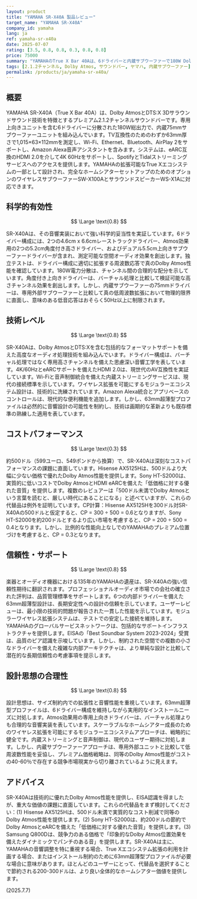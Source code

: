 ```yaml
---
layout: product
title: "YAMAHA SR-X40A 製品レビュー"
target_name: "YAMAHA SR-X40A"
company_id: yamaha
lang: ja
ref: yamaha-sr-x40a
date: 2025-07-07
rating: [3.5, 0.8, 0.8, 0.3, 0.8, 0.8]
price: 75000
summary: "YAMAHAのTrue X Bar 40Aは、6ドライバーと内蔵サブウーファーで180W Dolby Atmosを500ドル未満で提供。優れた没入型サウンドを提供し、EISAの「Best Soundbar System 2023-2024」を受賞したが、Hisense AX5125HやSony HT-S2000など、大幅に低価格で同様のDolby Atmos機能を提供する代替製品からの強いコストパフォーマンスの課題に直面している。"
tags: [2.1.2チャンネル, Dolby Atmos, サウンドバー, ヤマハ, 内蔵サブウーファー]
permalink: /products/ja/yamaha-sr-x40a/
---
```

## 概要

YAMAHA SR-X40A（True X Bar 40A）は、Dolby AtmosとDTS:X 3Dサラウンドサウンド技術を特徴とするプレミアム2.1.2チャンネルサウンドバーです。専用上向きユニットを含む6ドライバーに分散された180W総出力で、内蔵75mmサブウーファーユニットを組み込んでいます。TV互換性のためのわずか63mm厚さで1,015×63×112mmを測定し、Wi-Fi、Ethernet、Bluetooth、AirPlay 2をサポートし、Amazon Alexa音声アシスタントを含みます。システムは、eARC互換のHDMI 2.0を介して4K 60Hzをサポートし、SpotifyとTidalストリーミングサービスへのアクセスを提供します。YAMAHAの拡張可能なTrue Xエコシステムの一部として設計され、完全なホームシアターセットアップのためのオプションのワイヤレスサブウーファーSW-X100AとサラウンドスピーカーWS-X1Aに対応できます。

## 科学的有効性

$$ \Large \text{0.8} $$

SR-X40Aは、その音響実装において強い科学的妥当性を実証しています。6ドライバー構成には、2つの4.6cm x 6.6cmレーストラックドライバー、Atmos効果用の2つの5.2cm角度付き高さドライバー、およびデュアル5.5cm上向きサブウーファードライバーが含まれ、測定可能な空間オーディオ効果を創出します。独立テストは、ドライバー構成に適切に拡張する周波数応答で真のDolby Atmos性能を確認しています。180W電力分散は、チャンネル間の合理的な配分を示しています。角度付き上向きドライバーは、バーチャル処理と比較して検証可能な高さチャンネル効果を創出します。しかし、内蔵サブウーファーの75mmドライバーは、専用外部サブウーファーと比較して真の低周波数拡張において物理的限界に直面し、意味のある低音応答はおそらく50Hz以上に制限されます。

## 技術レベル

$$ \Large \text{0.8} $$

SR-X40Aは、Dolby AtmosとDTS:Xを含む包括的なフォーマットサポートを備えた高度なオーディオ処理技術を組み込んでいます。ドライバー構成は、バーチャル処理ではなく専用高さチャンネルを備えた思慮深い音響工学を表しています。4K/60HzとeARCサポートを備えたHDMI 2.0は、現世代のAV互換性を実証しています。Wi-Fiと音声制御統合を備えた内蔵ストリーミングサービスは、現代の接続標準を示しています。ワイヤレス拡張を可能にするモジュラーエコシステム設計は、技術的に洗練されています。Amazon Alexa統合とアプリベースのコントロールは、現代的な便利機能を追加します。しかし、63mm超薄型プロファイルは必然的に音響設計の可能性を制約し、技術は画期的な革新よりも既存標準の熟練した適用を表しています。

## コストパフォーマンス

$$ \Large \text{0.3} $$

約500ドル（599ユーロ、549ポンドから換算）で、SR-X40Aは深刻なコストパフォーマンスの課題に直面しています。Hisense AX5125Hは、500ドルより大幅に少ない価格で優れたDolby Atmos性能を提供します。Sony HT-S2000は、実質的に低いコストでDolby AtmosとHDMI eARCを備えた「低価格に対する優れた音質」を提供します。複数のレビュアーは「500ドル未満でDolby Atmosという言葉を読むと、厳しい時代にあることになる」と述べていますが、これらの代替品は例外を証明しています。CP計算：Hisense AX5125Hを300ドル対SR-X40Aの500ドルと仮定すると、CP = 300 ÷ 500 = 0.6となりますが、Sony HT-S2000を約200ドルとするより広い市場を考慮すると、CP = 200 ÷ 500 = 0.4となります。しかし、比例的な性能向上なしでのYAMAHAのプレミアム位置づけを考慮すると、CP = 0.3となります。

## 信頼性・サポート

$$ \Large \text{0.8} $$

楽器とオーディオ機器における135年のYAMAHAの遺産は、SR-X40Aの強い信頼性期待に翻訳されます。プロフェッショナルオーディオ市場での会社の確立された評判は、品質管理標準をサポートします。6つの内部ドライバーを備えた63mm超薄型設計は、長期安定性への設計の信頼を示しています。ユーザーレビューは、最小限の技術的問題が報告された一貫した性能を示しています。モジュラーワイヤレス拡張システムは、テストでの安定した接続を維持します。YAMAHAのグローバルサービスネットワークは、包括的なサポートインフラストラクチャを提供します。EISAの「Best Soundbar System 2023-2024」受賞は、品質のピア認識を示唆しています。しかし、制約された空間での複数の小さなドライバーを備えた複雑な内部アーキテクチャは、より単純な設計と比較して潜在的な長期信頼性の考慮事項を提示します。

## 設計思想の合理性

$$ \Large \text{0.8} $$

設計思想は、サイズ制約内での拡張性と音響性能を重視しています。63mm超薄型プロファイルは、6ドライバー構成を維持しながら実用的なインストールニーズに対処します。Atmos効果用の専用上向きドライバーは、バーチャル処理よりも合理的な音響実装を表しています。スケーラブルなホームシアター成長のためのワイヤレス拡張を可能にするモジュラーエコシステムアプローチは、戦略的に健全です。内蔵ストリーミングと音声制御は、現代のユーザー期待に対処します。しかし、内蔵サブウーファーアプローチは、専用外部ユニットと比較して低周波数性能を妥協し、プレミアム価格戦略は、同等のDolby Atmos性能がコストの40-60％で存在する競争市場現実から切り離されているように見えます。

## アドバイス

SR-X40Aは技術的に優れたDolby Atmos性能を提供し、EISA認識を得ましたが、重大な価値の課題に直面しています。これらの代替品をまず検討してください：(1) Hisense AX5125Hは、500ドル未満で実質的なコスト削減で同等のDolby Atmos性能を提供します。(2) Sony HT-S2000は、約200ドルの節約でDolby AtmosとeARCを備えた「低価格に対する優れた音質」を提供します。(3) Samsung Q800Dは、競争力のある価格で「印象的なDolby Atmos位置効果を備えたダイナミックでパンチのある音」を提供します。SR-X40Aは主に、YAMAHAの音響調整を特に重視する場合、True Xエコシステム拡張の利用を計画する場合、またはインストール制約のために63mm超薄型プロファイルが必要な場合に意味があります。ほとんどのユーザーにとって、代替品を選択することで節約される200-300ドルは、より良い全体的なホームシアター価値を提供します。

(2025.7.7)